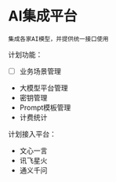 # AI集成平台

    集成各家AI模型，并提供统一接口使用

计划功能：

* [ ] 业务场景管理
* 大模型平台管理
* 密钥管理
* Prompt模板管理
* 计费统计

计划接入平台：

* 文心一言
* 讯飞星火
* 通义千问

